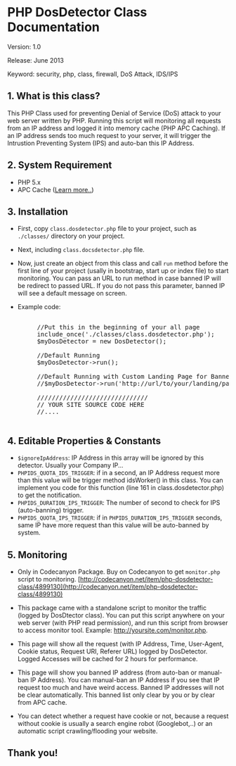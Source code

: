 # PHP DosDetector Class Documentation

Version: 1.0

Release: June 2013

Keyword: security, php, class, firewall, DoS Attack, IDS/IPS


## 1. What is this class?

This PHP Class used for preventing Denial of Service (DoS) attack to your web server written by PHP. Running this script will  monitoring all requests from an IP address and logged it into memory cache (PHP APC Caching). If an IP address sends too much request to your server, it will trigger the Intrustion Preventing System (IPS) and auto-ban this IP Address.


## 2. System Requirement

*   PHP 5.x
*   APC Cache ([Learn more..](http://en.wikipedia.org/wiki/List_of_PHP_accelerators#Alternative_PHP_Cache_.28APC.29))


## 3. Installation

- First, copy `class.dosdetector.php` file to your project, such as `./classes/` directory on your project.

- Next, including `class.docsdetector.php` file.

- Now, just create an object from this class and call `run` method before the first line of your project (usally in bootstrap, start up or index file) to start monitoring. You can pass an URL to run method in case banned IP will be redirect to passed URL. If you do not pass this parameter, banned IP will see a default message on screen. 

- Example code: 

<pre>

		//Put this in the beginning of your all page
		include_once('./classes/class.dosdetector.php');
		$myDosDetector = new DosDetector();

		//Default Running
		$myDosDetector->run();

		//Default Running with Custom Landing Page for Banned IP Access
		//$myDosDetector->run('http://url/to/your/landing/page');

		//////////////////////////////
		// YOUR SITE SOURCE CODE HERE
		//....

</pre>


## 4. Editable Properties & Constants

*   `$ignoreIpAddress`: IP Address in this array will be ignored by this detector. Usually your Company IP...
*   `PHPIDS_QUOTA_IDS_TRIGGER`: if in a second, an IP Address request more than this value will be trigger method idsWorker() in this class. You can implement you code for this function (line 161 in class.dosdetector.php) to get the notification.
*   `PHPIDS_DURATION_IPS_TRIGGER`: The number of second to check for IPS (auto-banning) trigger.
*   `PHPIDS_QUOTA_IPS_TRIGGER`: if in `PHPIDS_DURATION_IPS_TRIGGER` seconds, same IP have more request than this value will be auto-banned by system.
			</div>
			<div class="section">

## 5. Monitoring

- Only in Codecanyon Package. Buy on Codecanyon to get <code>monitor.php</code> script to monitoring. [http://codecanyon.net/item/php-dosdetector-class/4899130](http://codecanyon.net/item/php-dosdetector-class/4899130)

- This package came with a standalone script to monitor the traffic (logged by DosDtector class). You can put this script anywhere on your web server (with PHP read permission), and run this script from browser to access monitor tool. Example: http://yoursite.com/monitor.php.

- This page will show all the request (with IP Address, Time, User-Agent, Cookie status, Request URI, Referer URL) logged by DosDetector. Logged Accesses will be cached for 2 hours for performance.

- This page will show you banned IP address (from auto-ban or manual-ban IP Address). You can manual-ban an IP Address if you see that IP request too much and have weird access. Banned IP addresses will not be clear automatically. This banned list only clear by you or by clear from APC cache.

- You can detect whether a request have cookie or not, because a request without cookie is usually a search engine robot (Googlebot,..) or an automatic script crawling/flooding your website.


## Thank you!
